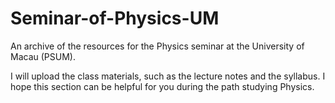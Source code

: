 # Seminar-of-Physics-UM
An archive of the resources for the Physics seminar at the University of Macau (PSUM). 

I will upload the class materials, such as the lecture notes and the syllabus. I hope this section can be helpful for you during the path studying Physics. 
